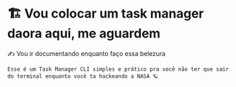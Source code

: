 # 🏗 Vou colocar um task manager daora aqui, me aguardem

✍ Vou ir documentando enquanto faço essa belezura

    Esse é um Task Manager CLI simples e prático pra você não ter que sair do terminal enquanto você ta hackeando a NASA 🪐
